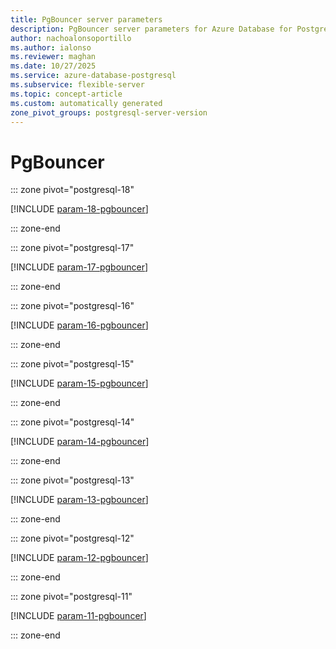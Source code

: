 ```yaml
---
title: PgBouncer server parameters
description: PgBouncer server parameters for Azure Database for PostgreSQL flexible server.
author: nachoalonsoportillo
ms.author: ialonso
ms.reviewer: maghan
ms.date: 10/27/2025
ms.service: azure-database-postgresql
ms.subservice: flexible-server
ms.topic: concept-article
ms.custom: automatically generated
zone_pivot_groups: postgresql-server-version
---
```

# PgBouncer


::: zone pivot="postgresql-18"

[!INCLUDE [param-18-pgbouncer](./includes/param-18-pgbouncer.md)]

::: zone-end


::: zone pivot="postgresql-17"

[!INCLUDE [param-17-pgbouncer](./includes/param-17-pgbouncer.md)]

::: zone-end


::: zone pivot="postgresql-16"

[!INCLUDE [param-16-pgbouncer](./includes/param-16-pgbouncer.md)]

::: zone-end


::: zone pivot="postgresql-15"

[!INCLUDE [param-15-pgbouncer](./includes/param-15-pgbouncer.md)]

::: zone-end


::: zone pivot="postgresql-14"

[!INCLUDE [param-14-pgbouncer](./includes/param-14-pgbouncer.md)]

::: zone-end


::: zone pivot="postgresql-13"

[!INCLUDE [param-13-pgbouncer](./includes/param-13-pgbouncer.md)]

::: zone-end


::: zone pivot="postgresql-12"

[!INCLUDE [param-12-pgbouncer](./includes/param-12-pgbouncer.md)]

::: zone-end


::: zone pivot="postgresql-11"

[!INCLUDE [param-11-pgbouncer](./includes/param-11-pgbouncer.md)]

::: zone-end


